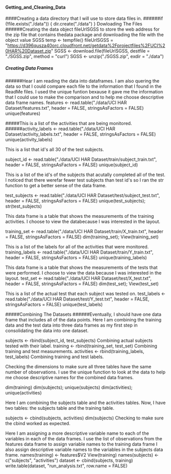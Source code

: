 #### Getting_and_Cleaning_Data
####Creating a data directory that I will use to store data files in.
######if (!file.exists("./data")) {
 dir.create("./data")
}
Dowloading The Files
######Creating the data object fileUrlSGSS to store the web address for the zip file that contains thedata package and downloading the file with the object value SGSS
temp <- tempfile()
fileUrlSGSS = "https://d396qusza40orc.cloudfront.net/getdata%2Fprojectfiles%2FUCI%20HAR%20Dataset.zip"
SGSS <- download.file(fileUrlSGSS, destfile = "./SGSS.zip", method = "curl")
SGSS <- unzip("./SGSS.zip", exdir = "./data")

##### Creating Data Frames
######Hear I am reading the data into dataframes. I am also quering the data so that I could compare each file to the information that I found in the ReadMe files. I used the unique funtion bexause it gave me the information that I could use to make the comparison and to help me choose descriptive data frame names.
features <- read.table("./data/UCI HAR Dataset/features.txt", header = FALSE, stringsAsFactors = FALSE)
unique(features)

#####This is a list of the activities that are being monitored.
######activity_labels <- read.table("./data/UCI HAR Dataset/activity_labels.txt", header = FALSE, stringsAsFactors = FALSE)
unique(activity_labels)

This is a list that id's all 30 of the test subjects.

subject_id <- read.table("./data/UCI HAR Dataset/train/subject_train.txt", header = FALSE, stringsAsFactors = FALSE)
unique(subject_id)

This is a list of the id's of the subjects that acutally completed all of the test. I noticed that there werefar fewer test subjects than test id's so I ran the str function to get a better sense of the data frame.

test_subjects <- read.table("./data/UCI HAR Dataset/test/subject_test.txt", header = FALSE, stringsAsFactors = FALSE)
unique(test_subjects); str(test_subjects)

This data frame is a table that shows the measurements of the training activities. I choose to view the databecause I was interested in the layout.

training_set <- read.table("./data/UCI HAR Dataset/train/X_train.txt", header = FALSE, stringsAsFactors = FALSE)
dim(training_set); View(training_set)

This is a list of the labels for all of the activities that were monitored.
training_labels <- read.table("./data/UCI HAR Dataset/train/Y_train.txt", header = FALSE, stringsAsFactors = FALSE)
unique(training_labels)

This data frame is a table that shows the measurements of the tests that were performed. I choose to view the data because I was interested in the layout.
test_set <- read.table("./data/UCI HAR Dataset/test/X_test.txt", header = FALSE, stringsAsFactors = FALSE)
dim(test_set); View(test_set)

This is a list of the actual test that each subject was tested on.
test_labels <- read.table("./data/UCI HAR Dataset/test/Y_test.txt", header = FALSE, stringsAsFactors = FALSE)
unique(test_labels)

#####Combining The Datasets
######Eventually, I should have one data frame that includes all of the data points. Here I am combining the training data and the test data into three data frames as my first step in consolidating the data into one dataset.

subjects <- rbind(subject_id, test_subjects)  Combining actual subjects tested with their label.
training <- rbind(training_set, test_set)    Combining training and test measurements.
activities <- rbind(training_labels, test_labels)    Combining training and test labels.

Checking the dimensions to make sure all three tables have the same number of observations. I use the unique function to look at the data to help me choose descriptive names for the combined data frames. 

dim(training)
dim(subjects); unique(subjects)
dim(activities); unique(activities)

Here I am combining the subjects table and the activities tables. Now, I have two tables: the subjects table and the training table.

subjects <- cbind(subjects, activities)
dim(subjects)
Checking to make sure the cbind worked as expected.

Here I am assigning a more descriptive variable name to each of the variables in each of the data frames. I use the list of observations from the features data frame to assign variable names to the training data frame I also assign descriptive variable names to the variables in the subjects data frame.
names(training) <- features$V2
View(training)
names(subjects) <- c("subjects", "activities")
dataset <- cbind(subjects, training)
write.table(dataset, "run_analysis.txt", row.name = FALSE)
